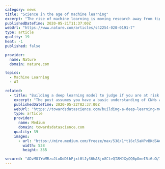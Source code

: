 ```yaml
---
category: news
title: "Science in the age of machine learning"
excerpt: "The rise of machine learning is moving research away from tightly controlled, theory-guided experiments towards an approach based on data-driven searches. Abbas Ourmazd describes how this change might profoundly affect our understanding and practice of physics."
publishedDateTime: 2020-05-21T11:37:00Z
webUrl: "https://www.nature.com/articles/s42254-020-0191-7"
type: article
quality: 19
heat: -1
published: false

provider:
  name: Nature
  domain: nature.com

topics:
  - Machine Learning
  - AI

related:
  - title: "Building a deep learning model to judge if you are at risk."
    excerpt: "The post assumes you have a basic understanding of CNNs and LSTMs.You don’t have to read the entire thing, this story is more about explaining the challenges faced, various experiments and optimizations done in building the project."
    publishedDateTime: 2020-05-22T02:37:00Z
    webUrl: "https://towardsdatascience.com/building-a-deep-learning-model-to-judge-if-you-are-at-risk-1c96f90d666c"
    type: article
    provider:
      name: Medium
      domain: towardsdatascience.com
    quality: 39
    images:
      - url: "https://miro.medium.com/freeze/max/538/1*t16cl5aNPvBKdSAdlB1njg.gif"
        width: 538
        height: 355

secured: "ADvM81YwMRzuJLoDdDlhPjxt0lJy36hA8jn8CleQI8MJXyQQ0pOmeI5i6uO/1rXkn0tm3ASVMAenmH5OM+zX5dJXPRehwi+MTW6XbNWWFwvkeKPV5ilXuKY23AgRllGY2+aqHhHGg/cNWKkqY9yAVG1XqYnUNH2hd9Ty4zEj5WqwKBO84YFqgI+3dmVG0LnSN/ElOHupA8IFDUremUkyidHepUf9RwuELC553WYq+PErAYdkuK67KrKvakdlBXI1pROlnPPShD/XsoEEDl907nYDx40Xhb0ZM9am5ST5Ho/yvfHAXNt5EMrMy2kpbhC3;5o1VG7stSe3qvML4oEB8nA=="
---
```


